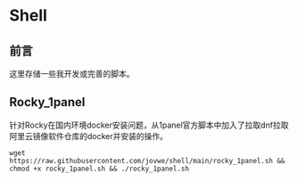 # Shell
## 前言

这里存储一些我开发或完善的脚本。

## Rocky_1panel

针对Rocky在国内环境docker安装问题，从1panel官方脚本中加入了拉取dnf拉取阿里云镜像软件仓库的docker并安装的操作。

```
wget https://raw.githubusercontent.com/jovwe/shell/main/rocky_1panel.sh && chmod +x rocky_1panel.sh && ./rocky_1panel.sh
```

